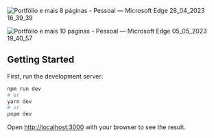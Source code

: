 ![Portfólio e mais 8 páginas - Pessoal — Microsoft​ Edge 28_04_2023 16_39_39](https://user-images.githubusercontent.com/101364762/235238374-1a26adea-ef3b-452b-bf7d-7f7b6769d284.png)

![Portfólio e mais 10 páginas - Pessoal — Microsoft​ Edge 05_05_2023 19_40_57](https://user-images.githubusercontent.com/101364762/236580804-19170d47-b6ab-41c1-91e2-c7e6d0cc7ce6.png)

## Getting Started

First, run the development server:

```bash
npm run dev
# or
yarn dev
# or
pnpm dev
```

Open [http://localhost:3000](http://localhost:3000) with your browser to see the result.
